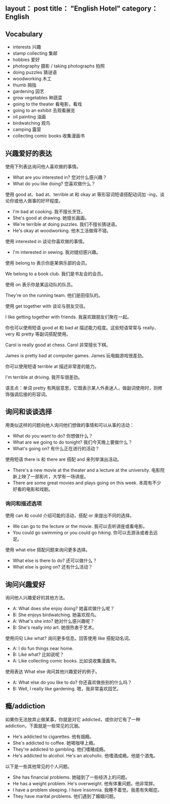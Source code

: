 layout： post
title： "English Hotel"
category： English
---

## Vocabulary

- interests 兴趣
- stamp collecting 集邮
- hobbies 爱好
- photography 摄影 / taking photographs 拍照
- doing puzzles 猜谜语
- woodworking 木工
- thumb 拇指
- gardening 园艺
- grow vegetables 种蔬菜
- going to the theater 看电影，看戏
- going to an exhibit 去观看展览
- oil painting 油画
- birdwatching 观鸟
- camping 露营
- collecting comic books 收集漫画书

## 兴趣爱好的表达

使用下列表达询问他人喜欢做的事情。

- What are you interested in? 您对什么感兴趣？
- What do you like doing? 您喜欢做什么？

使用 good at、bad at、terrible at 和 okay at 等形容词短语搭配动词加 -ing，谈论你或他人做事的好坏程度。

- I'm bad at cooking. 我不擅长烹饪。
- She's good at drawing.  她擅长画画。
- We're terrible at doing puzzles.    我们不擅长猜谜语。
- He's okay at woodworking.   他木工活做得不错。

使用 interested in 谈论你喜欢做的事情。

- I'm interested in sewing.           我对缝纫感兴趣。

使用 belong to 表示你是某俱乐部的会员。

We belong to a book club.   我们是书友会的会员。

使用 on 表示你是某运动队的队员。

They're on the running team.    他们是田径队的。

使用 get together with 谈论与朋友交往。

I like getting together with friends.   我喜欢跟朋友们聚在一起。

你也可以使用短语 good at 和 bad at 描述能力程度。这些短语常常与 really、very 和 pretty 等副词搭配使用。

Carol is really good at chess.  Carol 非常擅长下棋。

James is pretty bad at computer games.  James 玩电脑游戏很差劲。

你可以使用短语 terrible at 描述非常差的能力。

I'm terrible at driving.    我开车很差劲。

语言点：单词 pretty 有两层意思，它既表示某人外表迷人，做副词使用时，则修饰强调后接的形容词。

## 询问和谈谈选择

用类似这样的问题向他人询问他们想做的事情和可以从事的活动：

- What do you want to do? 你想做什么？
- What are we going to do tonight?    我们今天晚上要做什么？
- What's going on?    有什么正在进行的活动？

使用短语 there is 和 there are 搭配 and 来列举演出活动。

- There's a new movie at the theater and a lecture at the university. 电影院新上映了一部影片，大学有一场讲座。
- There are some great movies and plays going on this week.   本周有不少好看的电影和戏剧。

### 询问和描述选项

使用 can 和 could 介绍可能的活动，搭配 or 来提出不同的选择。

- We can go to the lecture or the movie.  我可以去听讲座或看电影。
- You could go swimming or you could go hiking.   你可以去游泳或者去远足。

使用 what else 搭配问题来询问更多选择。

- What else is there to do?   还可以做什么？
- What else is going on?  还有什么活动？

## 询问兴趣爱好

询问他人兴趣爱好的其他方法。

- A: What does she enjoy doing? 她喜欢做什么呢？
- B: She enjoys birdwatching. 她喜欢观鸟。
- A: What's she into? 她对什么感兴趣呢？
- B: She's really into art. 她很热衷于艺术。

使用问句 Like what? 询问更多信息。回答使用 like 搭配动名词。

- A: I do fun things near home.
- B: Like what? 比如说呢？
- A: Like collecting comic books.            比如说收集漫画书。


使用表达 What else 询问其他兴趣爱好的例子。

- A: What else do you like to do? 你还喜欢做些别的什么吗？
- B: Well, I really like gardening.       嗯，我非常喜欢园艺。

## 瘾/addiction

如果你无法放弃止做某事，你就是对它 addicted，或你对它有了一种 addiction，下面就是一些常见的沉溺。

- He's addicted to cigarettes. 他有烟瘾。
- She's addicted to coffee. 她喝咖啡上瘾。
- They're addicted to gambling. 他们嗜赌成瘾。
- He's addicted to alcohol. He's an alcoholic. 他嗜酒成瘾。他是个酒鬼。

以下是一些其他常见的个人问题。

- She has financial problems.	她碰到了一些经济上的问题。
- He has a weight problem. He's overweight.	他有体重问题。他非常胖。
- I have a problem sleeping. I have insomnia.	我睡不着觉。我患有失眠症。
- They have marital problems.	他们遇到了婚姻问题。
